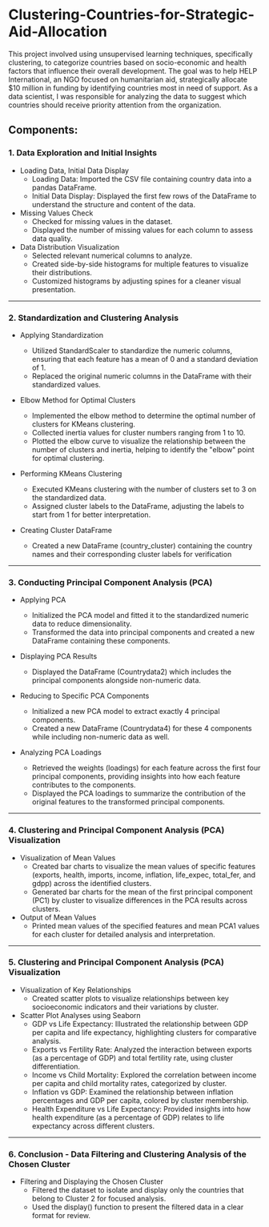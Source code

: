 # Clustering-Countries-for-Strategic-Aid-Allocation
This project involved using unsupervised learning techniques, specifically clustering, to categorize countries based on socio-economic and health factors that influence their overall development. The goal was to help HELP International, an NGO focused on humanitarian aid, strategically allocate $10 million in funding by identifying countries most in need of support. As a data scientist, I was responsible for analyzing the data to suggest which countries should receive priority attention from the organization.

## Components:

### 1. Data Exploration and Initial Insights
- Loading Data, Initial Data Display
  - Loading Data: Imported the CSV file containing country data into a pandas DataFrame.
  - Initial Data Display: Displayed the first few rows of the DataFrame to understand the structure and content of the data.
- Missing Values Check
  - Checked for missing values in the dataset.
  - Displayed the number of missing values for each column to assess data quality.
- Data Distribution Visualization
  - Selected relevant numerical columns to analyze.
  - Created side-by-side histograms for multiple features to visualize their distributions.
  - Customized histograms by adjusting spines for a cleaner visual presentation.

 --- 
### 2. Standardization and Clustering Analysis
- Applying Standardization
  -	Utilized StandardScaler to standardize the numeric columns, ensuring that each feature has a mean of 0 and a standard deviation of 1.
  -	Replaced the original numeric columns in the DataFrame with their standardized values.

- Elbow Method for Optimal Clusters
  -	Implemented the elbow method to determine the optimal number of clusters for KMeans clustering.
  -	Collected inertia values for cluster numbers ranging from 1 to 10.
  -	Plotted the elbow curve to visualize the relationship between the number of clusters and inertia, helping to identify the "elbow" point for optimal clustering.

- Performing KMeans Clustering
  -	Executed KMeans clustering with the number of clusters set to 3 on the standardized data.
  -	Assigned cluster labels to the DataFrame, adjusting the labels to start from 1 for better interpretation.

- Creating Cluster DataFrame
  -	Created a new DataFrame (country_cluster) containing the country names and their corresponding cluster labels for verification
 
 --- 
### 3. Conducting Principal Component Analysis (PCA)
- Applying PCA
  -	Initialized the PCA model and fitted it to the standardized numeric data to reduce dimensionality.
  -	Transformed the data into principal components and created a new DataFrame containing these components.

- Displaying PCA Results
  -	Displayed the DataFrame (Countrydata2) which includes the principal components alongside non-numeric data.

- Reducing to Specific PCA Components
  -	Initialized a new PCA model to extract exactly 4 principal components.
  -	Created a new DataFrame (Countrydata4) for these 4 components while including non-numeric data as well.
- Analyzing PCA Loadings
  -	Retrieved the weights (loadings) for each feature across the first four principal components, providing insights into how each feature contributes to the components.
  -	Displayed the PCA loadings to summarize the contribution of the original features to the transformed principal components.

 --- 
### 4. Clustering and Principal Component Analysis (PCA) Visualization
- Visualization of Mean Values
  -	Created bar charts to visualize the mean values of specific features (exports, health, imports, income, inflation, life_expec, total_fer, and gdpp) across the identified clusters.
  -	Generated bar charts for the mean of the first principal component (PC1) by cluster to visualize differences in the PCA results across clusters.
- Output of Mean Values
  -	Printed mean values of the specified features and mean PCA1 values for each cluster for detailed analysis and interpretation.

 --- 
### 5. Clustering and Principal Component Analysis (PCA) Visualization
- Visualization of Key Relationships
  -	Created scatter plots to visualize relationships between key socioeconomic indicators and their variations by cluster.
- Scatter Plot Analyses using Seaborn
  -	GDP vs Life Expectancy: Illustrated the relationship between GDP per capita and life expectancy, highlighting clusters for comparative analysis.
  -	Exports vs Fertility Rate: Analyzed the interaction between exports (as a percentage of GDP) and total fertility rate, using cluster differentiation.
  -	Income vs Child Mortality: Explored the correlation between income per capita and child mortality rates, categorized by cluster.
  -	Inflation vs GDP: Examined the relationship between inflation percentages and GDP per capita, colored by cluster membership.
  -	Health Expenditure vs Life Expectancy: Provided insights into how health expenditure (as a percentage of GDP) relates to life expectancy across different clusters.

 --- 
### 6. Conclusion - Data Filtering and Clustering Analysis of the Chosen Cluster
- Filtering and Displaying the Chosen Cluster
  -	Filtered the dataset to isolate and display only the countries that belong to Cluster 2 for focused analysis.
  -	Used the display() function to present the filtered data in a clear format for review.

